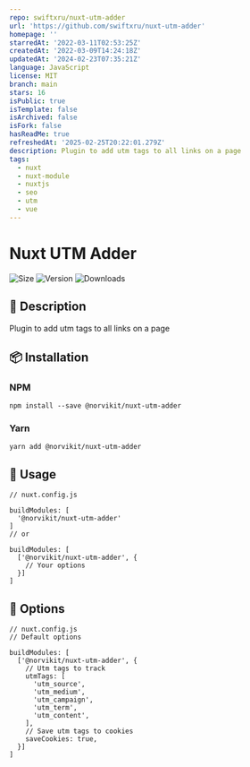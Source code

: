 ```yaml
---
repo: swiftxru/nuxt-utm-adder
url: 'https://github.com/swiftxru/nuxt-utm-adder'
homepage: ''
starredAt: '2022-03-11T02:53:25Z'
createdAt: '2022-03-09T14:24:18Z'
updatedAt: '2024-02-23T07:35:21Z'
language: JavaScript
license: MIT
branch: main
stars: 16
isPublic: true
isTemplate: false
isArchived: false
isFork: false
hasReadMe: true
refreshedAt: '2025-02-25T20:22:01.279Z'
description: Plugin to add utm tags to all links on a page
tags:
  - nuxt
  - nuxt-module
  - nuxtjs
  - seo
  - utm
  - vue
---
```


# Nuxt UTM Adder
![Size](https://img.shields.io/bundlephobia/minzip/@norvikit/nuxt-utm-adder)
![Version](https://img.shields.io/npm/v/@norvikit/nuxt-utm-adder)
![Downloads](https://img.shields.io/npm/dt/@norvikit/nuxt-utm-adder)

## 📃 Description
Plugin to add utm tags to all links on a page

## 📦 Installation

### NPM

`npm install --save @norvikit/nuxt-utm-adder`

### Yarn

`yarn add @norvikit/nuxt-utm-adder`

## 🚀 Usage

```
// nuxt.config.js

buildModules: [
  '@norvikit/nuxt-utm-adder'
]
// or

buildModules: [
  ['@norvikit/nuxt-utm-adder', {
    // Your options
  }]
]
```

## 🔧 Options

```
// nuxt.config.js
// Default options

buildModules: [
  ['@norvikit/nuxt-utm-adder', {
    // Utm tags to track
    utmTags: [
      'utm_source',
      'utm_medium',
      'utm_campaign',
      'utm_term',
      'utm_content',
    ],
    // Save utm tags to cookies
    saveCookies: true,
  }]
]
```
